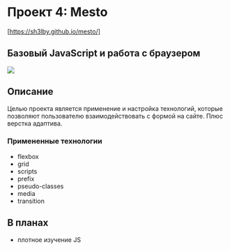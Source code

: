 # Проект 4: Mesto

[https://sh3lby.github.io/mesto/]

## Базовый JavaScript и работа с браузером

<img src=https://media.giphy.com/media/NmBvCW8ZAVWbwsGLfb/giphy.gif>

## Описание
Целью проекта является применение и настройка технологий, которые позволяют пользователю взаимодействовать с формой на сайте. Плюс верстка адаптива.

### Примененные технологии
- flexbox
- grid
- scripts
- prefix
- pseudo-classes
- media
- transition

## В планах
- плотное изучение JS
